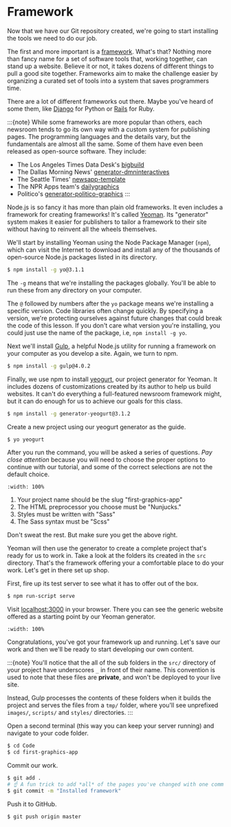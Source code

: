 ```{include} _templates/nav.html
```

# Framework

Now that we have our Git repository created, we're going to start installing the tools we need to do our job.

The first and more important is a [framework](https://en.wikipedia.org/wiki/Software_framework). What's that? Nothing more than fancy name for a set of software tools that, working together, can stand up a website. Believe it or not, it takes dozens of different things to pull a good site together. Frameworks aim to make the challenge easier by organizing a curated set of tools into a system that saves programmers time.

There are a lot of different frameworks out there. Maybe you've heard of some them, like [Django](https://www.djangoproject.com/) for Python or [Rails](http://rubyonrails.org) for Ruby.

:::{note}
While some frameworks are more popular than others, each newsroom tends to go its own way with a custom system for publishing pages. The programming languages and the details vary, but the fundamentals are almost all the same. Some of them have even been released as open-source software. They include:

- The Los Angeles Times Data Desk's [bigbuild](https://github.com/datadesk/django-bigbuild)
- The Dallas Morning News' [generator-dmninteractives](https://github.com/DallasMorningNews/generator-dmninteractives)
- The Seattle Times' [newsapp-template](https://github.com/seattletimes/newsapp-template/)
- The NPR Apps team's [dailygraphics](https://github.com/nprapps/dailygraphics)
- Politico's [generator-politico-graphics](https://github.com/The-Politico/generator-politico-graphics)
:::

Node.js is so fancy it has more than plain old frameworks. It even includes a framework for creating frameworks! It's called [Yeoman](http://yeoman.io). Its "generator" system makes it easier for publishers to tailor a framework to their site without having to reinvent all the wheels themselves.

We'll start by installing Yeoman using the Node Package Manager (`npm`), which can visit the Internet to download and install any of the thousands of open-source Node.js packages listed in its directory.

```bash
$ npm install -g yo@3.1.1
```

The `-g` means that we're installing the packages globally. You'll be able to run these from any directory on your computer.

The `@` followed by numbers after the `yo` package means we're installing a specific version. Code libraries often change quickly. By specifying a version, we're protecting ourselves against future changes that could break the code of this lesson. If you don't care what version you're installing, you could just use the name of the package, i.e, `npm install -g yo`.

Next we'll install [Gulp](https://gulpjs.com/), a helpful Node.js utility for running a framework on your computer as you develop a site. Again, we turn to npm.

```bash
$ npm install -g gulp@4.0.2
```

Finally, we use npm to install [yeogurt](https://github.com/larsonjj/generator-yeogurt), our project generator for Yeoman. It includes dozens of customizations created by its author to help us build websites. It can't do everything a full-featured newsroom framework might, but it can do enough for us to achieve our goals for this class.

```bash
$ npm install -g generator-yeogurt@3.1.2
```

Create a new project using our yeogurt generator as the guide.

```bash
$ yo yeogurt
```

After you run the command, you will be asked a series of questions. *Pay close attention* because you will need to choose the proper options to continue with our tutorial, and some of the correct selections are not the default choice.

```{image} _static/yeogurt-setup.png
:width: 100%
```

1. Your project name should be the slug "first-graphics-app"
2. The HTML preprocessor you choose must be "Nunjucks."
3. Styles must be written with "Sass"
4. The Sass syntax must be "Scss"

Don't sweat the rest. But make sure you get the above right.

Yeoman will then use the generator to create a complete project that's ready for us to work in. Take a look at the folders its created in the `src` directory. That's the framework offering your a comfortable place to do your work. Let's get in there set up shop.

First, fire up its test server to see what it has to offer out of the box.

```bash
$ npm run-script serve
```

Visit [localhost:3000](http://localhost:3000) in your browser. There you can see the generic website offered as a starting point by our Yeoman generator.

```{image} _static/welcome.png
:width: 100%
```

Congratulations, you've got your framework up and running. Let's save our work and then we'll be ready to start developing our own content.

:::{note}
You'll notice that the all of the sub folders in the `src/` directory of your project have underscores `_` in front of their name. This convention is used to note that these files are **private**, and won't be deployed to your live site.

Instead, Gulp processes the contents of these folders when it builds the project and serves the files from a `tmp/` folder, where you'll see unprefixed `images/`, `scripts/` and `styles/` directories.
:::

Open a second terminal (this way you can keep your server running) and navigate to your code folder.

```bash
$ cd Code
$ cd first-graphics-app
```

Commit our work.

```bash
$ git add .
# ☝️ A fun trick to add *all* of the pages you've changed with one command. ☝️
$ git commit -m "Installed framework"
```

Push it to GitHub.

```bash
$ git push origin master
```